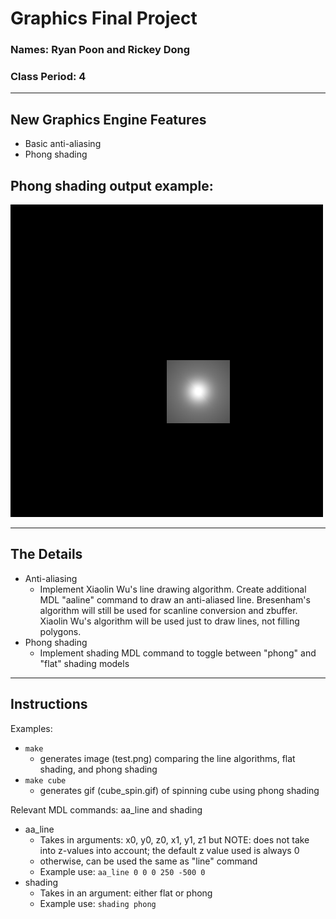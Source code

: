 # Graphics Final Project
### Names: Ryan Poon and Rickey Dong
### Class Period: 4
---
## New Graphics Engine Features
- Basic anti-aliasing
- Phong shading

## Phong shading output example:
![Phong example](https://raw.githubusercontent.com/ryanp8/graphics-final/main/cube_spin.gif)

---
## The Details
- Anti-aliasing
    - Implement Xiaolin Wu's line drawing algorithm. Create additional MDL "aaline" command to draw an anti-aliased line. Bresenham's algorithm will still be used for scanline conversion and zbuffer. Xiaolin Wu's algorithm will be used just to draw lines, not filling polygons.
- Phong shading
    - Implement shading MDL command to toggle between "phong" and "flat" shading models
---
## Instructions
Examples:
- ```make```
    - generates image (test.png) comparing the line algorithms, flat shading, and phong shading
- ```make cube```
    - generates gif (cube_spin.gif) of spinning cube using phong shading

Relevant MDL commands: aa_line and shading
- aa_line
    - Takes in arguments: x0, y0, z0, x1, y1, z1 but NOTE: does not take into z-values into account; the default z value used is always 0
    - otherwise, can be used the same as "line" command
    - Example use: `aa_line 0 0 0 250 -500 0`
- shading
    - Takes in an argument: either flat or phong
    - Example use: `shading phong`
